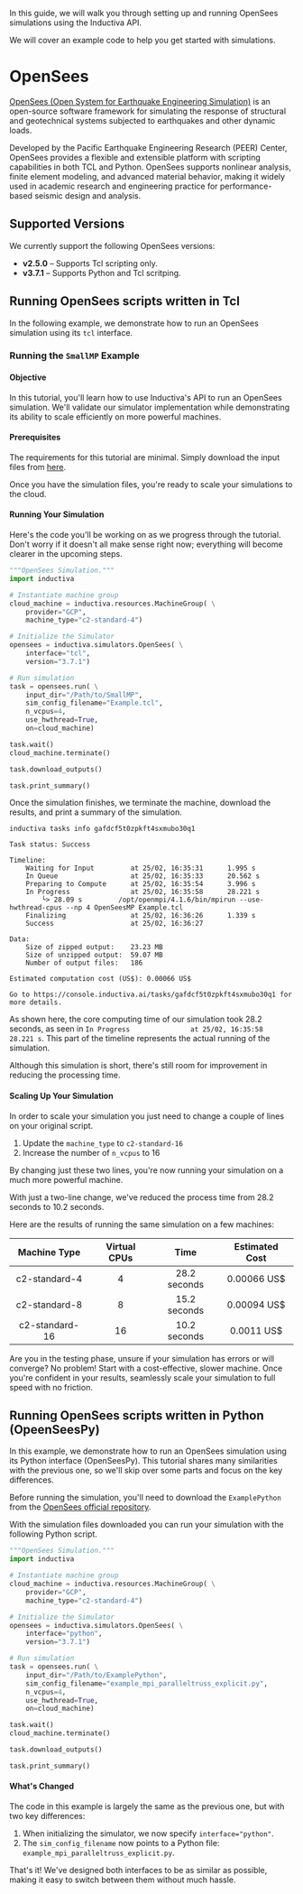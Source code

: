 In this guide, we will walk you through setting up and running OpenSees simulations
using the Inductiva API.

We will cover an example code to help you get started with simulations.

# OpenSees

[OpenSees (Open System for Earthquake Engineering Simulation)](https://opensees.berkeley.edu/)
is an open-source software framework for simulating the response of structural
and geotechnical systems subjected to earthquakes and other dynamic loads.

Developed by the Pacific Earthquake Engineering Research (PEER) Center, OpenSees
provides a flexible and extensible platform with scripting capabilities in both
TCL and Python. OpenSees supports nonlinear analysis, finite element modeling, and
advanced material behavior, making it widely used in academic research and
engineering practice for performance-based seismic design and analysis.

## Supported Versions  
We currently support the following OpenSees versions:  
- **v2.5.0** – Supports Tcl scripting only.  
- **v3.7.1** – Supports Python and Tcl scritping.

## Running OpenSees scripts written in Tcl

In the following example, we demonstrate how to run an OpenSees simulation 
using its `tcl` interface.

### Running the `SmallMP` Example  

#### Objective  

In this tutorial, you'll learn how to use Inductiva's API to run an OpenSees
simulation. We'll validate our simulator implementation while demonstrating its
ability to scale efficiently on more powerful machines.  

#### Prerequisites  

The requirements for this tutorial are minimal. Simply download the input files
from [here](https://github.com/OpenSees/OpenSees/tree/master/EXAMPLES/SmallMP).  

Once you have the simulation files, you're ready to scale your simulations to the cloud.  

#### Running Your Simulation

Here's the code you'll be working on as we progress through the tutorial.
Don't worry if it doesn't all make sense right now; everything will become
clearer in the upcoming steps.

```python
"""OpenSees Simulation."""
import inductiva

# Instantiate machine group
cloud_machine = inductiva.resources.MachineGroup( \
    provider="GCP",
    machine_type="c2-standard-4")

# Initialize the Simulator
opensees = inductiva.simulators.OpenSees( \
    interface="tcl",
    version="3.7.1")

# Run simulation
task = opensees.run( \
    input_dir="/Path/to/SmallMP",
    sim_config_filename="Example.tcl",
    n_vcpus=4,
    use_hwthread=True,
    on=cloud_machine)

task.wait()
cloud_machine.terminate()

task.download_outputs()

task.print_summary()
```

Once the simulation finishes, we terminate the machine, download the results,
and print a summary of the simulation.

```
inductiva tasks info gafdcf5t0zpkft4sxmubo30q1

Task status: Success

Timeline:
	Waiting for Input         at 25/02, 16:35:31      1.995 s
	In Queue                  at 25/02, 16:35:33      20.562 s
	Preparing to Compute      at 25/02, 16:35:54      3.996 s
	In Progress               at 25/02, 16:35:58      28.221 s
		└> 28.09 s         /opt/openmpi/4.1.6/bin/mpirun --use-hwthread-cpus --np 4 OpenSeesMP Example.tcl
	Finalizing                at 25/02, 16:36:26      1.339 s
	Success                   at 25/02, 16:36:27      

Data:
	Size of zipped output:    23.23 MB
	Size of unzipped output:  59.07 MB
	Number of output files:   186

Estimated computation cost (US$): 0.00066 US$

Go to https://console.inductiva.ai/tasks/gafdcf5t0zpkft4sxmubo30q1 for more details.
```

As shown here, the core computing time of our simulation took 28.2 seconds, as seen in
`In Progress               at 25/02, 16:35:58      28.221 s`. This part of the
timeline represents the actual running of the simulation.

Although this simulation is short, there's still room for improvement in
reducing the processing time.

#### Scaling Up Your Simulation  

In order to scale your simulation you just need to change a couple of lines on
your original script.

1. Update the `machine_type` to `c2-standard-16`  
2. Increase the number of `n_vcpus` to 16  

By changing just these two lines, you're now running your simulation on a much
more powerful machine.

With just a two-line change, we've reduced the process time from 28.2 seconds to
10.2 seconds.

Here are the results of running the same simulation on a few machines:

|  Machine Type  | Virtual CPUs |     Time     | Estimated Cost |
|:--------------:|:------------:|:------------:|:--------------:|
|  c2-standard-4 |       4      | 28.2 seconds | 0.00066 US$    |
|  c2-standard-8 |       8      | 15.2 seconds | 0.00094 US$    |
| c2-standard-16 |      16      | 10.2 seconds | 0.0011 US$     |

Are you in the testing phase, unsure if your simulation has errors or will converge?
No problem! Start with a cost-effective, slower machine. Once you're confident
in your results, seamlessly scale your simulation to full speed with no friction.

## Running OpenSees scripts written in Python (OpeenSeesPy)

In this example, we demonstrate how to run an OpenSees simulation using its
Python interface (OpenSeesPy). This tutorial shares many similarities with the
previous one, so we'll skip over some parts and focus on the key differences.

Before running the simulation, you'll need to download the `ExamplePython` from
the [OpenSees official repository](https://github.com/OpenSees/OpenSees/tree/master/EXAMPLES/ExamplePython).

With the simulation files downloaded you can run your simulation with the
following Python script.

```python
"""OpenSees Simulation."""
import inductiva

# Instantiate machine group
cloud_machine = inductiva.resources.MachineGroup( \
    provider="GCP",
    machine_type="c2-standard-4")

# Initialize the Simulator
opensees = inductiva.simulators.OpenSees( \
    interface="python",
    version="3.7.1")

# Run simulation
task = opensees.run( \
    input_dir="/Path/to/ExamplePython",
    sim_config_filename="example_mpi_paralleltruss_explicit.py",
    n_vcpus=4,
    use_hwthread=True,
    on=cloud_machine)

task.wait()
cloud_machine.terminate()

task.download_outputs()

task.print_summary()
```

#### What's Changed

The code in this example is largely the same as the previous one, but with two
key differences:

1. When initializing the simulator, we now specify `interface="python"`.
2. The `sim_config_filename` now points to a Python file: `example_mpi_paralleltruss_explicit.py`.

That's it! We've designed both interfaces to be as similar as possible, making
it easy to switch between them without much hassle.
